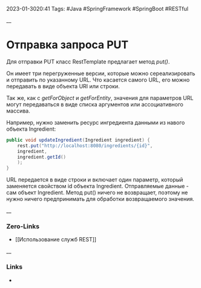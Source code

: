 2023-01-3020:41
Tags: #Java #SpringFramework #SpringBoot #RESTful 

__
# Отправка запроса PUT

Для отправки PUT класс RestTemplate предлагает метод *put()*. 

Он имеет три перегруженные версии, которые можно сереализировать и отправить по указанному URL. Что касается самого URL, его можно передавать в виде объекта URI или строки.

Так же, как с *getForObject* и *getForEntity*, значения для параметров URL могут передаваться в виде списка аргументов или ассоциативного массива.

Например, нужно заменить ресурс ингредиента данными из навого объекта Ingredient:
```java
public void updateIngredient(Ingredient ingredient) {
	rest.put("http://localhost:8080/ingredients/{id}",
	ingredient,
	ingredient.getId()
	);
}
```
URL передается в виде строки и включает один параметр, который заменяется свойством id объекта Ingredient. Отправляемые данные - сам объект Ingredient. Метод put() ничего не возвращает, поэтому не нужно ничего предпринимать для обработки возвращаемого значения.

__
### Zero-Links
- [[Использование служб REST]]

__
### Links
- 


